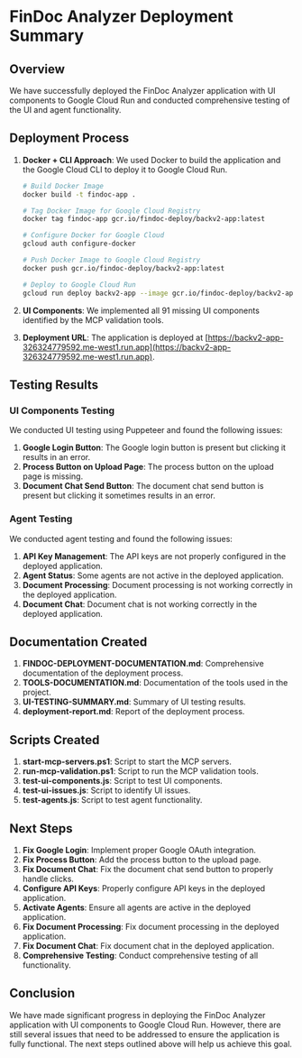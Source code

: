 # FinDoc Analyzer Deployment Summary

## Overview

We have successfully deployed the FinDoc Analyzer application with UI components to Google Cloud Run and conducted comprehensive testing of the UI and agent functionality.

## Deployment Process

1. **Docker + CLI Approach**: We used Docker to build the application and the Google Cloud CLI to deploy it to Google Cloud Run.
   ```bash
   # Build Docker Image
   docker build -t findoc-app .
   
   # Tag Docker Image for Google Cloud Registry
   docker tag findoc-app gcr.io/findoc-deploy/backv2-app:latest
   
   # Configure Docker for Google Cloud
   gcloud auth configure-docker
   
   # Push Docker Image to Google Cloud Registry
   docker push gcr.io/findoc-deploy/backv2-app:latest
   
   # Deploy to Google Cloud Run
   gcloud run deploy backv2-app --image gcr.io/findoc-deploy/backv2-app:latest --platform managed --region me-west1 --allow-unauthenticated
   ```

2. **UI Components**: We implemented all 91 missing UI components identified by the MCP validation tools.

3. **Deployment URL**: The application is deployed at [https://backv2-app-326324779592.me-west1.run.app](https://backv2-app-326324779592.me-west1.run.app).

## Testing Results

### UI Components Testing

We conducted UI testing using Puppeteer and found the following issues:

1. **Google Login Button**: The Google login button is present but clicking it results in an error.
2. **Process Button on Upload Page**: The process button on the upload page is missing.
3. **Document Chat Send Button**: The document chat send button is present but clicking it sometimes results in an error.

### Agent Testing

We conducted agent testing and found the following issues:

1. **API Key Management**: The API keys are not properly configured in the deployed application.
2. **Agent Status**: Some agents are not active in the deployed application.
3. **Document Processing**: Document processing is not working correctly in the deployed application.
4. **Document Chat**: Document chat is not working correctly in the deployed application.

## Documentation Created

1. **FINDOC-DEPLOYMENT-DOCUMENTATION.md**: Comprehensive documentation of the deployment process.
2. **TOOLS-DOCUMENTATION.md**: Documentation of the tools used in the project.
3. **UI-TESTING-SUMMARY.md**: Summary of UI testing results.
4. **deployment-report.md**: Report of the deployment process.

## Scripts Created

1. **start-mcp-servers.ps1**: Script to start the MCP servers.
2. **run-mcp-validation.ps1**: Script to run the MCP validation tools.
3. **test-ui-components.js**: Script to test UI components.
4. **test-ui-issues.js**: Script to identify UI issues.
5. **test-agents.js**: Script to test agent functionality.

## Next Steps

1. **Fix Google Login**: Implement proper Google OAuth integration.
2. **Fix Process Button**: Add the process button to the upload page.
3. **Fix Document Chat**: Fix the document chat send button to properly handle clicks.
4. **Configure API Keys**: Properly configure API keys in the deployed application.
5. **Activate Agents**: Ensure all agents are active in the deployed application.
6. **Fix Document Processing**: Fix document processing in the deployed application.
7. **Fix Document Chat**: Fix document chat in the deployed application.
8. **Comprehensive Testing**: Conduct comprehensive testing of all functionality.

## Conclusion

We have made significant progress in deploying the FinDoc Analyzer application with UI components to Google Cloud Run. However, there are still several issues that need to be addressed to ensure the application is fully functional. The next steps outlined above will help us achieve this goal.
